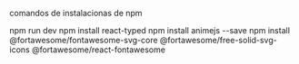 comandos de instalacionas de npm 

npm run dev 
npm install react-typed
npm install animejs --save
npm install @fortawesome/fontawesome-svg-core @fortawesome/free-solid-svg-icons @fortawesome/react-fontawesome
